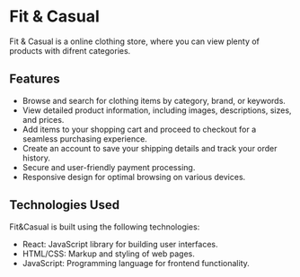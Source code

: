 # Fit & Casual

Fit & Casual is a online clothing store, where you can view plenty of products with difrent categories.

## Features

- Browse and search for clothing items by category, brand, or keywords.
- View detailed product information, including images, descriptions, sizes, and prices.
- Add items to your shopping cart and proceed to checkout for a seamless purchasing experience.
- Create an account to save your shipping details and track your order history.
- Secure and user-friendly payment processing.
- Responsive design for optimal browsing on various devices.

## Technologies Used

Fit&Casual is built using the following technologies:

- React: JavaScript library for building user interfaces.
- HTML/CSS: Markup and styling of web pages.
- JavaScript: Programming language for frontend functionality.